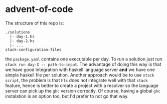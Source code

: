 # advent-of-code

The structure of this repo is:
```
./solutions
  |- day-1.hs
  |- day-2.hs
  |- ...
stack-configuration-files
```

the `package.yaml` contains one executable per day. To run a solution just run `stack run day-X -- path-to-input`. The advantage of doing this way is that we have good integration with haskell language server **and** we have one simple haskell file per solution. Another approach would be to use `stack script`, the problem is that `hls` does not integrate well with that `stack` feature, hence is better to create a project with a resolver so the language server can pick up the `ghc` version correctly. Of course, having a global `ghc` instalation is an option too, but I'd prefer to not go that way.
